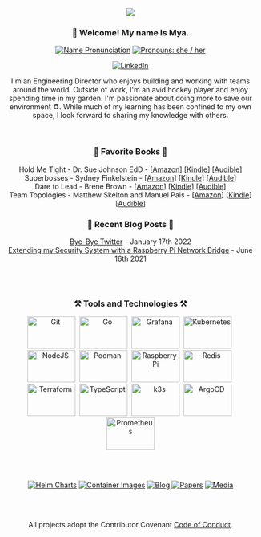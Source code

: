 <p align="center">
    <img src="https://mjpitz.com/img/banner.png"/>
</p>

<h3 align="center">👋 Welcome! My name is Mya.</h3>

<p align="center">
    <a href="https://www.google.com/search?q=pronunciation+maya">
        <img alt="Name Pronunciation" src="https://img.shields.io/badge/Pronunciation%20%F0%9F%94%88-mai·uh-silver?style=for-the-badge&labelColor=silver" /></a>
    <a href="https://pronoun.is/she">
        <img alt="Pronouns: she / her" src="https://img.shields.io/badge/Pronouns-she%2Fher-pink?style=for-the-badge&labelColor=silver" /></a>
</p>

<p align="center">
    <a href="https://linkedin.com/in/mjpitz">
        <img alt="LinkedIn" src="https://img.shields.io/badge/-Linked%20In-gray?style=for-the-badge&logo=linkedin" /></a>
</p>

<p align="center">
    I'm an Engineering Director who enjoys building and working with teams around the world.
    Outside of work, I'm an avid hockey player and enjoy spending time in my garden.
    I'm passionate about doing more to save our environment ♻️.
    While much of my learning has been confined to my own space, I look forward to sharing my knowledge with others.
</p>

<br/>

<h3 align="center">📖 Favorite Books 📖</h3>

<p align="center">
    Hold Me Tight - Dr. Sue Johnson EdD -
    [<a href="https://www.amazon.com/Hold-Me-Tight-Conversations-Lifetime/dp/031611300X?tag=mjpitz-20">Amazon</a>]
    [<a href="https://www.amazon.com/Hold-Me-Tight-Conversations-Lifetime-ebook/dp/B0011UGLQK?tag=mjpitz-20">Kindle</a>]
    [<a href="https://www.amazon.com/Hold-Me-Tight-Conversations-Lifetime/dp/B084G9QFZY?tag=mjpitz-20">Audible</a>]
    </br>
    Superbosses - Sydney Finkelstein -
    [<a href="https://www.amazon.com/Superbosses-Exceptional-Leaders-Master-Talent/dp/1591847834?tag=mjpitz-20">Amazon</a>]
    [<a href="https://www.amazon.com/Superbosses-Exceptional-Leaders-Master-Talent-ebook/dp/B00XIYGHYI?tag=mjpitz-20">Kindle</a>]
    [<a href="https://www.amazon.com/Superbosses-Sydney-Finkelstein-audiobook/dp/B01AKIYMTG?tag=mjpitz-20">Audible</a>]
    </br>
    Dare to Lead - Brené Brown -
    [<a href="https://www.amazon.com/Dare-Lead-Brave-Conversations-Hearts/dp/0399592520?tag=mjpitz-20">Amazon</a>]
    [<a href="https://www.amazon.com/Dare-Lead-Brave-Conversations-Hearts-ebook/dp/B07CWGFPS7?tag=mjpitz-20">Kindle</a>]
    [<a href="https://www.amazon.com/Dare-to-Lead-Brene-Brown-audiobook/dp/B07DJYFLX8?tag=mjpitz-20">Audible</a>]
    </br>
    Team Topologies - Matthew Skelton and Manuel Pais -
    [<a href="https://www.amazon.com/Team-Topologies-Organizing-Business-Technology/dp/1942788819?tag=mjpitz-20">Amazon</a>]
    [<a href="https://www.amazon.com/Team-Topologies-Organizing-Business-Technology-ebook/dp/B09JWT9S4D?tag=mjpitz-20">Kindle</a>]
    [<a href="https://www.amazon.com/Team-Topologies-Organizing-Business-Technology/dp/B07VWYNGCQ?tag=mjpitz-20">Audible</a>]
    </br>
</p>

<h3 align="center">📰 Recent Blog Posts 📰</h3>

<p align="center">
    <a href="https://mjpitz.com/blog/2022/01/16/bye-bye-twitter/">Bye-Bye Twitter</a> - January 17th 2022 <br/>
    <a href="https://mjpitz.com/blog/2021/06/16/rpi-network-bridge/">Extending my Security System with a Raspberry Pi Network Bridge</a> - June 16th 2021 <br/>
</p>

<br/><br/>

<h3 align="center">⚒️ Tools and Technologies ⚒️</h3>

<p align="center">
    <img width="96" height="64" alt="Git" src="https://cdn.jsdelivr.net/gh/devicons/devicon/icons/git/git-plain-wordmark.svg" />&nbsp;
    <img width="96" height="64" alt="Go" src="https://cdn.jsdelivr.net/gh/devicons/devicon/icons/go/go-original-wordmark.svg" />&nbsp;
    <img width="96" height="64" alt="Grafana" src="https://cdn.jsdelivr.net/gh/devicons/devicon/icons/grafana/grafana-original-wordmark.svg" />&nbsp;
    <img width="96" height="64" alt="Kubernetes" src="https://cdn.jsdelivr.net/gh/devicons/devicon/icons/kubernetes/kubernetes-plain-wordmark.svg" />&nbsp;
    <img width="96" height="64" alt="NodeJS" src="https://cdn.jsdelivr.net/gh/devicons/devicon/icons/nodejs/nodejs-original-wordmark.svg" />&nbsp;
    <img width="96" height="64" alt="Podman" src="https://cdn.jsdelivr.net/gh/devicons/devicon/icons/podman/podman-original.svg" />&nbsp;
    <img width="96" height="64" alt="Raspberry Pi" src="https://cdn.jsdelivr.net/gh/devicons/devicon/icons/raspberrypi/raspberrypi-original.svg" />&nbsp;
    <img width="96" height="64" alt="Redis" src="https://cdn.jsdelivr.net/gh/devicons/devicon/icons/redis/redis-original-wordmark.svg" />&nbsp;
    <img width="96" height="64" alt="Terraform" src="https://cdn.jsdelivr.net/gh/devicons/devicon/icons/terraform/terraform-original-wordmark.svg" />&nbsp;
    <img width="96" height="64" alt="TypeScript" src="https://cdn.jsdelivr.net/gh/devicons/devicon/icons/typescript/typescript-original.svg" />&nbsp;
    <img width="96" height="64" alt="k3s" src="https://cdn.jsdelivr.net/gh/devicons/devicon/icons/k3s/k3s-original-wordmark.svg" />&nbsp;
    <img width="96" height="64" alt="ArgoCD" src="https://cdn.jsdelivr.net/gh/devicons/devicon/icons/argocd/argocd-original-wordmark.svg" />&nbsp;
    <img width="96" height="64" alt="Prometheus" src="https://cdn.jsdelivr.net/gh/devicons/devicon/icons/prometheus/prometheus-original-wordmark.svg" />
</p>

<br/><br/>

<p align="center">
    <a href="https://mjpitz.com/charts/">
        <img alt="Helm Charts" src="https://img.shields.io/badge/-Helm%20Charts-silver?style=for-the-badge" /></a>
    <a href="https://github.com/mjpitz/mjpitz/tree/main/docker">
        <img alt="Container Images" src="https://img.shields.io/badge/-Container%20Images-silver?style=for-the-badge" /></a>
    <a href="https://mjpitz.com/blog/">
        <img alt="Blog" src="https://img.shields.io/badge/-Blog-silver?style=for-the-badge" /></a>
    <a href="https://mjpitz.com/papers/">
        <img alt="Papers" src="https://img.shields.io/badge/-Papers-pink?style=for-the-badge" /></a>
    <a href="https://mjpitz.com/media/">
        <img alt="Media" src="https://img.shields.io/badge/-Media-pink?style=for-the-badge" /></a>
</p>

<br/><br/>
<p align="center">
    All projects adopt the Contributor Covenant <a href="https://github.com/mjpitz/mjpitz/blob/main/CODE_OF_CONDUCT.md">Code of Conduct</a>.
</p>
